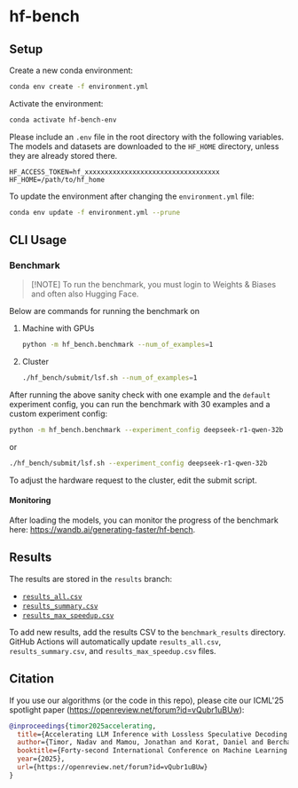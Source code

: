 # hf-bench

## Setup

Create a new conda environment:
```bash
conda env create -f environment.yml
```

Activate the environment:
```bash
conda activate hf-bench-env
```

Please include an `.env` file in the root directory with the following variables. The models and datasets are downloaded to the `HF_HOME` directory, unless they are already stored there.
```
HF_ACCESS_TOKEN=hf_xxxxxxxxxxxxxxxxxxxxxxxxxxxxxxxxxx
HF_HOME=/path/to/hf_home
```

To update the environment after changing the `environment.yml` file:
```bash
conda env update -f environment.yml --prune
```

## CLI Usage

### Benchmark

> [!NOTE] To run the benchmark, you must login to Weights & Biases and often also Hugging Face.

Below are commands for running the benchmark on 
1. Machine with GPUs

    ```bash
    python -m hf_bench.benchmark --num_of_examples=1
    ```

2. Cluster

    ```bash
    ./hf_bench/submit/lsf.sh --num_of_examples=1
    ```

After running the above sanity check with one example and the `default` experiment config, you can run the benchmark with 30 examples and a custom experiment config:

```bash
python -m hf_bench.benchmark --experiment_config deepseek-r1-qwen-32b
```
or
```bash
./hf_bench/submit/lsf.sh --experiment_config deepseek-r1-qwen-32b
```

To adjust the hardware request to the cluster, edit the submit script.

#### Monitoring

After loading the models, you can monitor the progress of the benchmark here: https://wandb.ai/generating-faster/hf-bench.

<!-- ## Tests
Run tests in parallel:
```bash
pytest -n 4 -v
``` -->

<!-- ### Analyze

Analyze the CSV of benchmark results:
```bash
python -m hf_bench.analyze --csv_path=path/to/csv
```

Summarize the benchmark results:
```bash
python -m  hf_bench.summarize_results --dirpath benchmark_results
``` -->

## Results

The results are stored in the `results` branch:
* [`results_all.csv`](https://github.com/keyboardAnt/hf-bench/blob/results/results_all.csv)
* [`results_summary.csv`](https://github.com/keyboardAnt/hf-bench/blob/results/results_summary.csv)
* [`results_max_speedup.csv`](https://github.com/keyboardAnt/hf-bench/blob/results/results_max_speedup.csv)

To add new results, add the results CSV to the `benchmark_results` directory. GitHub Actions will automatically update `results_all.csv`, `results_summary.csv`, and `results_max_speedup.csv` files.

## Citation

If you use our algorithms (or the code in this repo), please cite our ICML'25 spotlight paper (https://openreview.net/forum?id=vQubr1uBUw):
```bibtex
@inproceedings{timor2025accelerating,
  title={Accelerating LLM Inference with Lossless Speculative Decoding Algorithms for Heterogeneous Vocabularies},
  author={Timor, Nadav and Mamou, Jonathan and Korat, Daniel and Berchansky, Moshe and Pereg, Oren and Jain, Gaurav and Schwartz, Roy and Wasserblat, Moshe and Harel, David},
  booktitle={Forty-second International Conference on Machine Learning (ICML)},
  year={2025},
  url={https://openreview.net/forum?id=vQubr1uBUw}
}
```
